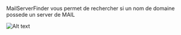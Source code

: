 <br> MailServerFinder vous permet de rechercher si un nom de domaine possede un server de MAIL


<img title="interface" alt="Alt text" src="wallpaper.png">

